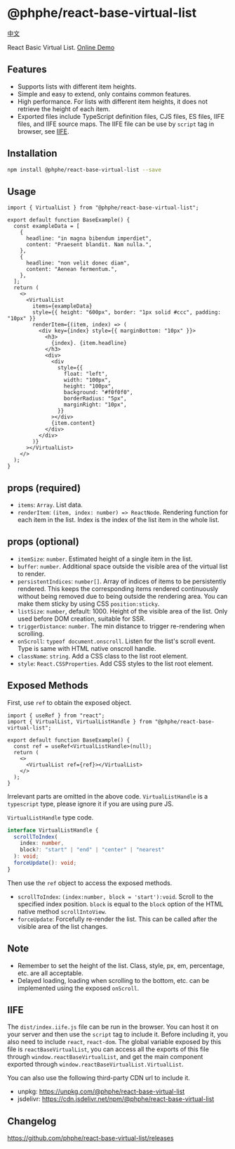 # @phphe/react-base-virtual-list

[中文](README_CN.md)

React Basic Virtual List. [Online Demo](https://phphe.github.io/react-base-virtual-list/)

## Features

- Supports lists with different item heights.
- Simple and easy to extend, only contains common features.
- High performance. For lists with different item heights, it does not retrieve the height of each item.
- Exported files include TypeScript definition files, CJS files, ES files, IIFE files, and IIFE source maps. The IIFE file can be use by `script` tag in browser, see [IIFE](#iife).

## Installation

```sh
npm install @phphe/react-base-virtual-list --save
```

## Usage

```tsx
import { VirtualList } from "@phphe/react-base-virtual-list";

export default function BaseExample() {
  const exampleData = [
    {
      headline: "in magna bibendum imperdiet",
      content: "Praesent blandit. Nam nulla.",
    },
    {
      headline: "non velit donec diam",
      content: "Aenean fermentum.",
    },
  ];
  return (
    <>
      <VirtualList
        items={exampleData}
        style={{ height: "600px", border: "1px solid #ccc", padding: "10px" }}
        renderItem={(item, index) => (
          <div key={index} style={{ marginBottom: "10px" }}>
            <h3>
              {index}. {item.headline}
            </h3>
            <div>
              <div
                style={{
                  float: "left",
                  width: "100px",
                  height: "100px",
                  background: "#f0f0f0",
                  borderRadius: "5px",
                  marginRight: "10px",
                }}
              ></div>
              {item.content}
            </div>
          </div>
        )}
      ></VirtualList>
    </>
  );
}
```

## props (required)

- `items`: `Array`. List data.
- `renderItem`: `(item, index: number) => ReactNode`. Rendering function for each item in the list. Index is the index of the list item in the whole list.

## props (optional)

- `itemSize`: `number`. Estimated height of a single item in the list.
- `buffer`: `number`. Additional space outside the visible area of the virtual list to render.
- `persistentIndices`: `number[]`. Array of indices of items to be persistently rendered. This keeps the corresponding items rendered continuously without being removed due to being outside the rendering area. You can make them sticky by using CSS `position:sticky`.
- `listSize`: `number`, default: 1000. Height of the visible area of the list. Only used before DOM creation, suitable for SSR.
- `triggerDistance`: `number`. The min distance to trigger re-rendering when scrolling.
- `onScroll`: `typeof document.onscroll`. Listen for the list's scroll event. Type is same with HTML native onscroll handle.
- `className`: `string`. Add a CSS class to the list root element.
- `style`: `React.CSSProperties`. Add CSS styles to the list root element.

## Exposed Methods

First, use `ref` to obtain the exposed object.

```tsx
import { useRef } from "react";
import { VirtualList, VirtualListHandle } from "@phphe/react-base-virtual-list";

export default function BaseExample() {
  const ref = useRef<VirtualListHandle>(null);
  return (
    <>
      <VirtualList ref={ref}></VirtualList>
    </>
  );
}
```

Irrelevant parts are omitted in the above code. `VirtualListHandle` is a `typescript` type, please ignore it if you are using pure JS.

`VirtualListHandle` type code.

```ts
interface VirtualListHandle {
  scrollToIndex(
    index: number,
    block?: "start" | "end" | "center" | "nearest"
  ): void;
  forceUpdate(): void;
}
```

Then use the `ref` object to access the exposed methods.

- `scrollToIndex`: `(index:number, block = 'start'):void`. Scroll to the specified index position. `block` is equal to the `block` option of the HTML native method `scrollIntoView`.
- `forceUpdate`: Forcefully re-render the list. This can be called after the visible area of the list changes.

## Note

- Remember to set the height of the list. Class, style, px, em, percentage, etc. are all acceptable.
- Delayed loading, loading when scrolling to the bottom, etc. can be implemented using the exposed `onScroll`.

## IIFE

The `dist/index.iife.js` file can be run in the browser.
You can host it on your server and then use the `script` tag to include it. Before including it, you also need to include `react`, `react-dom`. The global variable exposed by this file is `reactBaseVirtualList`, you can access all the exports of this file through `window.reactBaseVirtualList`, and get the main component exported through `window.reactBaseVirtualList.VirtualList`.

You can also use the following third-party CDN url to include it.

- unpkg: https://unpkg.com/@phphe/react-base-virtual-list
- jsdelivr: https://cdn.jsdelivr.net/npm/@phphe/react-base-virtual-list

## Changelog

https://github.com/phphe/react-base-virtual-list/releases
